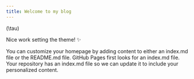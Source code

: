 ```yaml
---
title: Welcome to my blog
---
```


\(\tau\)

Nice work setting the theme! ✨

You can customize your homepage by adding content to either an index.md file or the README.md file. GitHub Pages first looks for an index.md file. Your repository has an index.md file so we can update it to include your personalized content.

